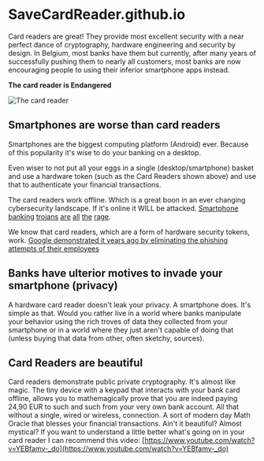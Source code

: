 # SaveCardReader.github.io

Card readers are great! They provide most excellent security with a near perfect dance of cryptography, hardware engineering and security by design. In Belgium, most banks have them but currently, after many years of successfully pushing them to nearly all customers, most banks are now encouraging people to using their inferior smartphone apps instead.

**The card reader is Endangered**

![The card reader](https://www.onespan.com/sites/default/files/2019-08/Digipass-810_tcm42-46690.png)

## Smartphones are worse than card readers

Smartphones are the biggest computing platform (Android) ever. Because of this popularity it's wise to do your banking on a desktop.

Even wiser to not put all your eggs in a single (desktop/smartphone) basket and use a hardware token (such as the Card Readers shown above) and use that to authenticate your financial transactions.

The card readers work offline. Which is a great boon in an ever changing cybersecurity landscape. If it's online it WILL be attacked. [Smartphone](https://news.i-n24.com/technology/79739.html) [banking](https://www.zdnet.com/article/almost-100000-new-mobile-banking-trojans-detected-in-2021/) [trojans](https://www.kaspersky.de/blog/mobile-banking-trojans-faq/8960/) [are](https://www.androidplanet.nl/nieuws/xenomorph-android-malware/) [all](https://www.presse-citron.net/android-iphone-le-nombre-de-trojans-bancaires-a-explose-de-80-en-un-an/) [the](https://www.gadgetsnow.com/slideshows/ranked-10-most-dangerous-mobile-banking-trojans-of-2021-and-how-they-can-steal-your-money/photolist/89855252.cms?picid=89855302) [rage](https://www.clubic.com/antivirus-securite-informatique/virus-hacker-piratage/trojan-cheval-de-troie/actualite-410574-xenomorph-ce-nouveau-malware-decouvert-sur-google-play-store-s-attaque-a-vos-donnees-bancaires.html).

We know that card readers, which are a form of hardware security tokens, work. [Google demonstrated it years ago by eliminating the phishing attempts of their employees](https://www.extremetech.com/computing/274067-google-eliminated-phishing-by-giving-all-85000-employees-usb-security-keys)

## Banks have ulterior motives to invade your smartphone (privacy)

A hardware card reader doesn't leak your privacy. A smartphone does. It's simple as that. Would you rather live in a world where banks manipulate your behavior using the rich troves of data they collected from your smartphone or in a world where they just aren't capable of doing that (unless buying that data from other, often sketchy, sources).

## Card Readers are beautiful

Card readers demonstrate public private cryptography. It's almost like magic. The tiny device with a keypad that interacts with your bank card offline, allows you to mathemagically prove that you are indeed paying 24,90 EUR to such and such from your very own bank account. All that without a single, wired or wireless, connection. A sort of modern day Math Oracle that blesses your financial transactions. Ain't it beautiful? Almost mystical? If you want to understand a little better what's  going on in  your card reader I can recommend this video: [https://www.youtube.com/watch?v=YEBfamv-_do](https://www.youtube.com/watch?v=YEBfamv-_do)
